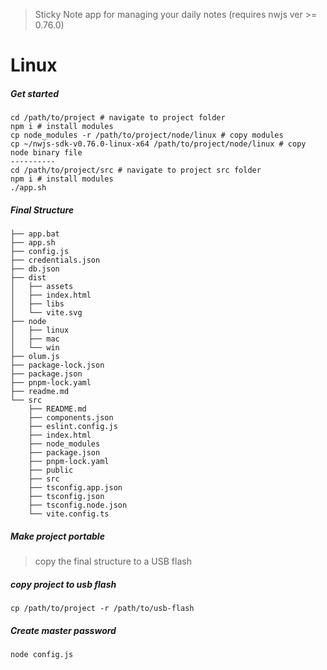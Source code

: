 > Sticky Note app for managing your daily notes (requires nwjs ver >= 0.76.0)

# Linux

##### Get started

```
cd /path/to/project # navigate to project folder
npm i # install modules
cp node_modules -r /path/to/project/node/linux # copy modules
cp ~/nwjs-sdk-v0.76.0-linux-x64 /path/to/project/node/linux # copy node binary file
----------
cd /path/to/project/src # navigate to project src folder
npm i # install modules
./app.sh
```

##### Final Structure

```
├── app.bat
├── app.sh
├── config.js
├── credentials.json
├── db.json
├── dist
│   ├── assets
│   ├── index.html
│   ├── libs
│   └── vite.svg
├── node
│   ├── linux
│   ├── mac
│   └── win
├── olum.js
├── package-lock.json
├── package.json
├── pnpm-lock.yaml
├── readme.md
└── src
    ├── README.md
    ├── components.json
    ├── eslint.config.js
    ├── index.html
    ├── node_modules
    ├── package.json
    ├── pnpm-lock.yaml
    ├── public
    ├── src
    ├── tsconfig.app.json
    ├── tsconfig.json
    ├── tsconfig.node.json
    └── vite.config.ts
```

##### Make project portable

> copy the final structure to a USB flash

##### copy project to usb flash

```
cp /path/to/project -r /path/to/usb-flash
```

##### Create master password

```
node config.js
```
